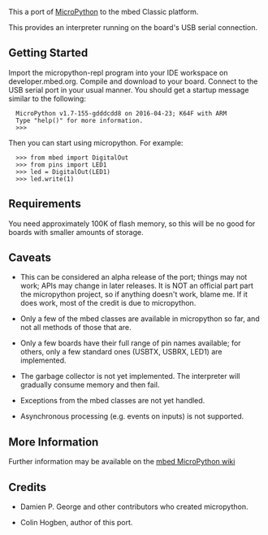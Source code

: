 This a port of [MicroPython](http://micropython.org) to the mbed Classic
platform.

This provides an interpreter running on the board's USB serial
connection.

Getting Started
---------------

Import the micropython-repl program into your IDE workspace on
developer.mbed.org.
Compile and download to your board.
Connect to the USB serial port in your usual manner.
You should get a startup message similar to the following:
```
  MicroPython v1.7-155-gdddcdd8 on 2016-04-23; K64F with ARM
  Type "help()" for more information.
  >>>
```
Then you can start using micropython.  For example:
```
  >>> from mbed import DigitalOut
  >>> from pins import LED1
  >>> led = DigitalOut(LED1)
  >>> led.write(1)
```

Requirements
------------

You need approximately 100K of flash memory, so this will be no good
for boards with smaller amounts of storage.

Caveats
-------

- This can be considered an alpha release of the port; things may not
  work; APIs may change in later releases.  It is NOT an official part
  part the micropython project, so if anything doesn't work, blame me.
  If it does work, most of the credit is due to micropython.

- Only a few of the mbed classes are available in micropython so far,
  and not all methods of those that are.

- Only a few boards have their full range of pin names available; for
  others, only a few standard ones (USBTX, USBRX, LED1) are
  implemented.

- The garbage collector is not yet implemented.  The interpreter will
  gradually consume memory and then fail.

- Exceptions from the mbed classes are not yet handled.

- Asynchronous processing (e.g. events on inputs) is not supported.

More Information
----------------

Further information may be available on the [mbed MicroPython wiki](https://github.com/infinnovation/micropython/wiki)

Credits
-------

- Damien P. George and other contributors who created micropython.

- Colin Hogben, author of this port.
